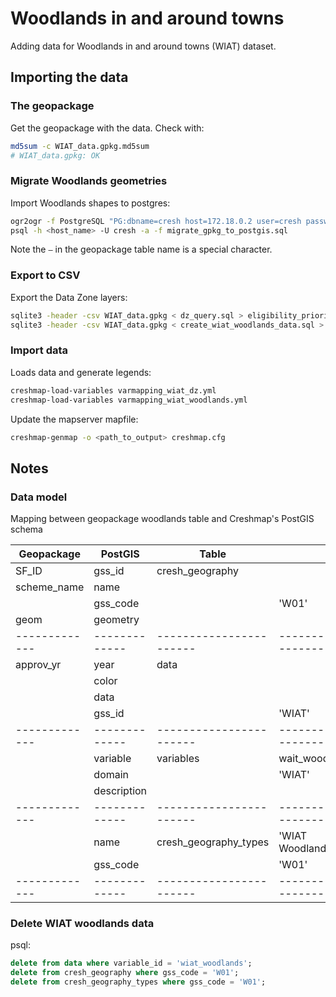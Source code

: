 # Woodlands in and around towns 

Adding data for Woodlands in and around towns (WIAT) dataset.

## Importing the data

### The geopackage

Get the geopackage with the data. Check with:
```bash
md5sum -c WIAT_data.gpkg.md5sum
# WIAT_data.gpkg: OK
```

### Migrate Woodlands geometries

Import Woodlands shapes to postgres:
```bash
ogr2ogr -f PostgreSQL "PG:dbname=cresh host=172.18.0.2 user=cresh password=testingtesting" -lco GEOMETRY_NAME=geom -s_srs "EPSG:27700" -t_srs "EPSG:4326" WIAT_data.gpkg 'WIAT_woodlands — WIAT_fullset'
psql -h <host_name> -U cresh -a -f migrate_gpkg_to_postgis.sql
```
Note the `—` in the geopackage table name is a special character.

### Export to CSV

Export the Data Zone layers:
```bash
sqlite3 -header -csv WIAT_data.gpkg < dz_query.sql > eligibility_priority.csv
sqlite3 -header -csv WIAT_data.gpkg < create_wiat_woodlands_data.sql > wiat_woodlands_data.csv
```

### Import data

Loads data and generate legends:
```bash
creshmap-load-variables varmapping_wiat_dz.yml
creshmap-load-variables varmapping_wiat_woodlands.yml
```

Update the mapserver mapfile:
```bash
creshmap-genmap -o <path_to_output> creshmap.cfg
```


## Notes

### Data model

Mapping between geopackage woodlands table and Creshmap's PostGIS schema

| Geopackage  | PostGIS     | Table                 |                  |
|-------------|-------------|-----------------------|------------------|
| SF_ID       | gss_id      | cresh_geography       |                  |
| scheme_name | name        |                       |                  |
|             | gss_code    |                       | 'W01'            |
| geom        | geometry    |                       |                  |
|-------------|-------------|-----------------------|------------------|
| approv_yr   | year        | data                  |                  |
|             | color       |                       |                  |
|             | data        |                       |                  |
|             | gss_id      |                       | 'WIAT'           |
|-------------|-------------|-----------------------|------------------|
|             | variable    | variables             | wait_woodlands   |
|             | domain      |                       | 'WIAT'           |
|             | description |                       |                  |
|-------------|-------------|-----------------------|------------------|
|             | name        | cresh_geography_types | 'WIAT Woodlands' |
|             | gss_code    |                       | 'W01'            |
|-------------|-------------|-----------------------|------------------|

### Delete WIAT woodlands data

psql:
```sql
delete from data where variable_id = 'wiat_woodlands';
delete from cresh_geography where gss_code = 'W01';
delete from cresh_geography_types where gss_code = 'W01';
```
